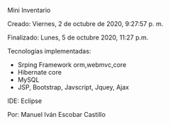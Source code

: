 Mini Inventario

Creado: Viernes, 2 de octubre de 2020, 9:27:57 p. m. 

Finalizado: Lunes, 5 de octubre 2020, 11:27 p.m.

Tecnologías implementadas: 

* Srping Framework orm,webmvc,core
* Hibernate core
* MySQL 
* JSP, Bootstrap, Javscript, Jquey, Ajax

IDE: Eclipse

Por: Manuel Iván Escobar Castillo
